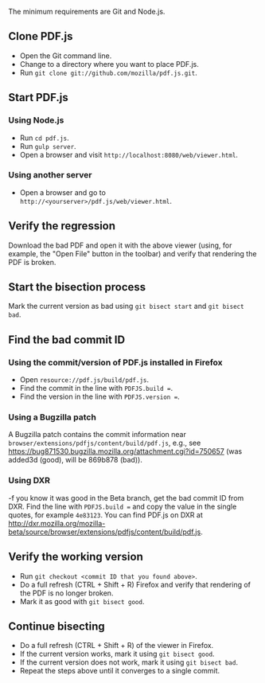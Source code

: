 The minimum requirements are Git and Node.js.

## Clone PDF.js
- Open the Git command line.
- Change to a directory where you want to place PDF.js.
- Run `git clone git://github.com/mozilla/pdf.js.git`.

## Start PDF.js

### Using Node.js
- Run `cd pdf.js`.
- Run `gulp server`.
- Open a browser and visit `http://localhost:8080/web/viewer.html`.

### Using another server
- Open a browser and go to `http://<yourserver>/pdf.js/web/viewer.html`.

## Verify the regression
Download the bad PDF and open it with the above viewer (using, for example, the "Open File" button in the toolbar) and verify that rendering the PDF is broken.

## Start the bisection process
Mark the current version as bad using `git bisect start` and `git bisect bad`.

## Find the bad commit ID

### Using the commit/version of PDF.js installed in Firefox
- Open `resource://pdf.js/build/pdf.js`.
- Find the commit in the line with `PDFJS.build =`.
- Find the version in the line with `PDFJS.version =`.

### Using a Bugzilla patch
A Bugzilla patch contains the commit information near `browser/extensions/pdfjs/content/build/pdf.js`, e.g., see https://bug871530.bugzilla.mozilla.org/attachment.cgi?id=750657 (was added3d (good), will be 869b878 (bad)).

### Using DXR
-f you know it was good in the Beta branch, get the bad commit ID from DXR. Find the line with `PDFJS.build =` and copy the value in the single quotes, for example `4e83123`. You can find PDF.js on DXR at http://dxr.mozilla.org/mozilla-beta/source/browser/extensions/pdfjs/content/build/pdf.js.

## Verify the working version
- Run `git checkout <commit ID that you found above>`.
- Do a full refresh (CTRL + Shift + R) Firefox and verify that rendering of the PDF is no longer broken.
- Mark it as good with `git bisect good`.

## Continue bisecting
- Do a full refresh (CTRL + Shift + R) of the viewer in Firefox.
- If the current version works, mark it using `git bisect good`.
- If the current version does not work, mark it using `git bisect bad`.
- Repeat the steps above until it converges to a single commit.